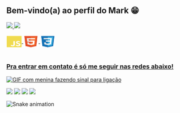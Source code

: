 ## Bem-vindo(a) ao perfil do Mark 😁

 <div>
   <a href="https://github.com/mark-floriano">
   <img height="180em" src="https://github-readme-stats.vercel.app/api?username=mark-floriano&show_icons=true&theme=merko&include_all_commits=true&count_private=true"/>
   <img height="180em" src="https://github-readme-stats.vercel.app/api/top-langs/?username=mark-floriano&layout=compact&langs_count=6&theme=merko"/>

</div>
<div style="display: inline_block"><br>
  <img align="center" alt="Js" height="30" width="40" src="https://raw.githubusercontent.com/devicons/devicon/master/icons/javascript/javascript-plain.svg">
  <img align="center" alt="HTML" height="30" width="40" src="https://raw.githubusercontent.com/devicons/devicon/master/icons/html5/html5-original.svg">
  <img align="center" alt="CSS" height="30" width="40" src="https://raw.githubusercontent.com/devicons/devicon/master/icons/css3/css3-original.svg">
</div>
 
 <br>
 
  ### Pra entrar em contato é só me seguir nas redes abaixo!
  
  <div>
  
  <img class="imagem" src="https://i.pinimg.com/originals/b1/6e/e7/b16ee76dd0dbebe66ffaeda66d1f9965.gif" alt="GIF com menina fazendo sinal para ligação" width="200">
  
  </div>
 
<div> 
  
  <a href="https://instagram.com/themarksf" target="_blank"><img src="https://img.shields.io/badge/-Instagram-%23E4405F?style=for-the-badge&logo=instagram&logoColor=white" target="_blank"></a>
 <a href="https://discord.gg/Mark.Floriano#6473" target="_blank"><img src="https://img.shields.io/badge/Discord-7289DA?style=for-the-badge&logo=discord&logoColor=white" target="_blank"></a> 
  <a href = "mailto:markfloriano.mf@gmail.com"><img src="https://img.shields.io/badge/-Gmail-%23333?style=for-the-badge&logo=gmail&logoColor=white" target="_blank"></a>
  <a href="https://www.linkedin.com/in/mark-floriano-58410281" target="_blank"><img src="https://img.shields.io/badge/-LinkedIn-%230077B5?style=for-the-badge&logo=linkedin&logoColor=white" target="_blank"></a> 
 
  ![Snake animation](https://github.com/mark-floriano/mark-floriano/blob/output/github-contribution-grid-snake.svg)

</div>
